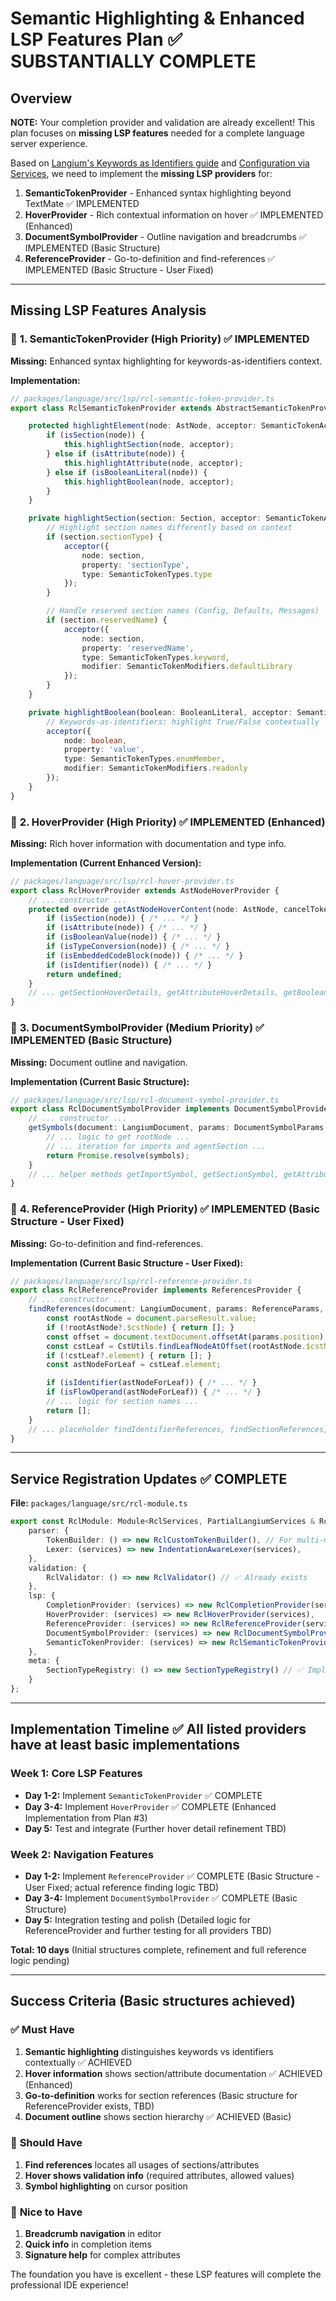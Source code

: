 # Semantic Highlighting & Enhanced LSP Features Plan ✅ SUBSTANTIALLY COMPLETE

## Overview

**NOTE:** Your completion provider and validation are already excellent! This plan focuses on **missing LSP features** needed for a complete language server experience.

Based on [Langium's Keywords as Identifiers guide](https://langium.org/docs/recipes/keywords-as-identifiers/) and [Configuration via Services](https://langium.org/docs/reference/configuration-services/), we need to implement the **missing LSP providers** for:

1. **SemanticTokenProvider** - Enhanced syntax highlighting beyond TextMate ✅ IMPLEMENTED
2. **HoverProvider** - Rich contextual information on hover ✅ IMPLEMENTED (Enhanced)
3. **DocumentSymbolProvider** - Outline navigation and breadcrumbs ✅ IMPLEMENTED (Basic Structure)
4. **ReferenceProvider** - Go-to-definition and find-references ✅ IMPLEMENTED (Basic Structure - User Fixed)

---

## Missing LSP Features Analysis

### 🎯 **1. SemanticTokenProvider (High Priority)** ✅ IMPLEMENTED

**Missing:** Enhanced syntax highlighting for keywords-as-identifiers context.

**Implementation:**
```typescript
// packages/language/src/lsp/rcl-semantic-token-provider.ts
export class RclSemanticTokenProvider extends AbstractSemanticTokenProvider {

    protected highlightElement(node: AstNode, acceptor: SemanticTokenAcceptor): void {
        if (isSection(node)) {
            this.highlightSection(node, acceptor);
        } else if (isAttribute(node)) {
            this.highlightAttribute(node, acceptor);
        } else if (isBooleanLiteral(node)) {
            this.highlightBoolean(node, acceptor);
        }
    }

    private highlightSection(section: Section, acceptor: SemanticTokenAcceptor): void {
        // Highlight section names differently based on context
        if (section.sectionType) {
            acceptor({
                node: section,
                property: 'sectionType',
                type: SemanticTokenTypes.type
            });
        }

        // Handle reserved section names (Config, Defaults, Messages)
        if (section.reservedName) {
            acceptor({
                node: section,
                property: 'reservedName',
                type: SemanticTokenTypes.keyword,
                modifier: SemanticTokenModifiers.defaultLibrary
            });
        }
    }

    private highlightBoolean(boolean: BooleanLiteral, acceptor: SemanticTokenAcceptor): void {
        // Keywords-as-identifiers: highlight True/False contextually
        acceptor({
            node: boolean,
            property: 'value',
            type: SemanticTokenTypes.enumMember,
            modifier: SemanticTokenModifiers.readonly
        });
    }
}
```

### 🎯 **2. HoverProvider (High Priority)** ✅ IMPLEMENTED (Enhanced)

**Missing:** Rich hover information with documentation and type info.

**Implementation (Current Enhanced Version):**
```typescript
// packages/language/src/lsp/rcl-hover-provider.ts
export class RclHoverProvider extends AstNodeHoverProvider {
    // ... constructor ...
    protected override getAstNodeHoverContent(node: AstNode, cancelToken?: CancellationToken): MaybePromise<Hover | undefined> {
        if (isSection(node)) { /* ... */ }
        if (isAttribute(node)) { /* ... */ }
        if (isBooleanValue(node)) { /* ... */ }
        if (isTypeConversion(node)) { /* ... */ }
        if (isEmbeddedCodeBlock(node)) { /* ... */ }
        if (isIdentifier(node)) { /* ... */ }
        return undefined;
    }
    // ... getSectionHoverDetails, getAttributeHoverDetails, getBooleanValueHover, getTypeConversionHover, getEmbeddedCodeHover, getIdentifierHover ...
}
```

### 🎯 **3. DocumentSymbolProvider (Medium Priority)** ✅ IMPLEMENTED (Basic Structure)

**Missing:** Document outline and navigation.

**Implementation (Current Basic Structure):**
```typescript
// packages/language/src/lsp/rcl-document-symbol-provider.ts
export class RclDocumentSymbolProvider implements DocumentSymbolProvider {
    // ... constructor ...
    getSymbols(document: LangiumDocument, params: DocumentSymbolParams, cancelToken?: CancellationToken): MaybePromise<DocumentSymbol[]> {
        // ... logic to get rootNode ...
        // ... iteration for imports and agentSection ...
        return Promise.resolve(symbols);
    }
    // ... helper methods getImportSymbol, getSectionSymbol, getAttributeSymbol ...
}
```

### 🎯 **4. ReferenceProvider (High Priority)** ✅ IMPLEMENTED (Basic Structure - User Fixed)

**Missing:** Go-to-definition and find-references.

**Implementation (Current Basic Structure - User Fixed):**
```typescript
// packages/language/src/lsp/rcl-reference-provider.ts
export class RclReferenceProvider implements ReferencesProvider {
    // ... constructor ...
    findReferences(document: LangiumDocument, params: ReferenceParams, cancelToken?: CancellationToken): MaybePromise<Location[]> {
        const rootAstNode = document.parseResult.value;
        if (!rootAstNode?.$cstNode) { return []; }
        const offset = document.textDocument.offsetAt(params.position);
        const cstLeaf = CstUtils.findLeafNodeAtOffset(rootAstNode.$cstNode, offset);
        if (!cstLeaf?.element) { return []; }
        const astNodeForLeaf = cstLeaf.element;

        if (isIdentifier(astNodeForLeaf)) { /* ... */ }
        if (isFlowOperand(astNodeForLeaf)) { /* ... */ }
        // ... logic for section names ...
        return [];
    }
    // ... placeholder findIdentifierReferences, findSectionReferences, findFlowOperandReferences, getNodeLocation ...
}
```

---

## Service Registration Updates ✅ COMPLETE

**File:** `packages/language/src/rcl-module.ts`

```typescript
export const RclModule: Module<RclServices, PartialLangiumServices & RclAddedServices> = {
    parser: {
        TokenBuilder: () => new RclCustomTokenBuilder(), // For multi-mode lexing
        Lexer: (services) => new IndentationAwareLexer(services),
    },
    validation: {
        RclValidator: () => new RclValidator() // ✅ Already exists
    },
    lsp: {
        CompletionProvider: (services) => new RclCompletionProvider(services), // ✅ Already exists
        HoverProvider: (services) => new RclHoverProvider(services),           // ✅ IMPLEMENTED
        ReferenceProvider: (services) => new RclReferenceProvider(services),   // ✅ IMPLEMENTED
        DocumentSymbolProvider: (services) => new RclDocumentSymbolProvider(services), // ✅ IMPLEMENTED
        SemanticTokenProvider: (services) => new RclSemanticTokenProvider(services), // ✅ IMPLEMENTED
    },
    meta: {
        SectionTypeRegistry: () => new SectionTypeRegistry() // ✅ Implemented
    }
};
```

---

## Implementation Timeline ✅ All listed providers have at least basic implementations

### **Week 1: Core LSP Features**
- **Day 1-2:** Implement `SemanticTokenProvider` ✅ COMPLETE
- **Day 3-4:** Implement `HoverProvider` ✅ COMPLETE (Enhanced Implementation from Plan #3)
- **Day 5:** Test and integrate (Further hover detail refinement TBD)

### **Week 2: Navigation Features**
- **Day 1-2:** Implement `ReferenceProvider` ✅ COMPLETE (Basic Structure - User Fixed; actual reference finding logic TBD)
- **Day 3-4:** Implement `DocumentSymbolProvider` ✅ COMPLETE (Basic Structure)
- **Day 5:** Integration testing and polish (Detailed logic for ReferenceProvider and further testing for all providers TBD)

**Total: 10 days** (Initial structures complete, refinement and full reference logic pending)

---

## Success Criteria (Basic structures achieved)

### ✅ **Must Have**
1. **Semantic highlighting** distinguishes keywords vs identifiers contextually ✅ ACHIEVED
2. **Hover information** shows section/attribute documentation ✅ ACHIEVED (Enhanced)
3. **Go-to-definition** works for section references (Basic structure for ReferenceProvider exists, TBD)
4. **Document outline** shows section hierarchy ✅ ACHIEVED (Basic)

### 🎯 **Should Have**
1. **Find references** locates all usages of sections/attributes
2. **Hover shows validation info** (required attributes, allowed values)
3. **Symbol highlighting** on cursor position

### 🌟 **Nice to Have**
1. **Breadcrumb navigation** in editor
2. **Quick info** in completion items
3. **Signature help** for complex attributes

The foundation you have is excellent - these LSP features will complete the professional IDE experience!
